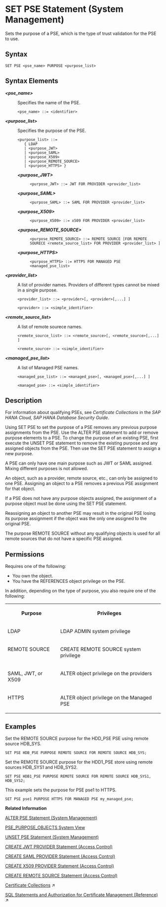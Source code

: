 <!-- loio10fe8070539649358c79955110311082 -->

# SET PSE Statement \(System Management\)

Sets the purpose of a PSE, which is the type of trust validation for the PSE to use.



## Syntax

```
SET PSE <pse_name> PURPOSE <purpose_list>
```



## Syntax Elements


<dl>
<dt><b>

*<pse\_name\>*

</b></dt>
<dd>

Specifies the name of the PSE.

```
<pse_name> ::= <identifier>
```



</dd><dt><b>

*<purpose\_list\>*

</b></dt>
<dd>

Specifies the purpose of the PSE.

```
<purpose_list> ::= 
   { LDAP
   | <purpose_JWT>
   | <purpose_SAML>
   | <purpose_X509>
   | <purpose_REMOTE_SOURCE>
   | <purpose_HTTPS> }
```


<dl>
<dt><b>

*<purpose\_JWT\>*

</b></dt>
<dd>

```
<purpose_JWT> ::= JWT FOR PROVIDER <provider_list>
```



</dd><dt><b>

*<purpose\_SAML\>*

</b></dt>
<dd>

```
<purpose_SAML> ::= SAML FOR PROVIDER <provider_list>
```



</dd><dt><b>

*<purpose\_X509\>*

</b></dt>
<dd>

```
<purpose_X509> ::= x509 FOR PROVIDER <provider_list>
```



</dd><dt><b>

*<purpose\_REMOTE\_SOURCE\>*

</b></dt>
<dd>

```
<purpose_REMOTE_SOURCE> ::= REMOTE SOURCE [FOR REMOTE SOURECE <remote_source_list> FOR PROVIDER <provider_list> ]
```



</dd><dt><b>

*<purpose\_HTTPS\>*

</b></dt>
<dd>

```
<purpose_HTTPS> ::= HTTPS FOR MANAGED PSE <managed_pse_list>
```



</dd>
</dl>



</dd><dt><b>

*<provider\_list\>*

</b></dt>
<dd>

A list of provider names. Providers of different types cannot be mixed in a single purpose.

```
<provider_list> ::= <provider>[, <provider>[,...] ]

<provider> ::= <simple_identifier>

```



</dd><dt><b>

*<remote\_source\_list\>*

</b></dt>
<dd>

A list of remote sourece names.

```
<remote_source_list> ::= <remote_source>[, <remote_source>[,...] ]

<remote_source> ::= <simple_identifier>
```



</dd><dt><b>

*<managed\_pse\_list\>*

</b></dt>
<dd>

A list of Managed PSE names.

```
<managed_pse_list> ::= <managed_pse>[, <managed_pse>[,...] ]

<managed_pse> ::= <simple_identifier>
```



</dd>
</dl>



## Description

For information about qualifying PSEs, see *Certificate Collections* in the *SAP HANA Cloud, SAP HANA Database Security Guide*.

Using SET PSE to set the purpose of a PSE removes any previous purpose assignments from the PSE. Use the ALTER PSE statement to add or remove purpose elements to a PSE. To change the purpose of an existing PSE, first execute the UNSET PSE statement to remove the existing purpose and any assigned objects from the PSE. Then use the SET PSE statement to assign a new purpose.

A PSE can only have one main purpose such as JWT or SAML assigned. Mixing different purposes is not allowed.

An object, such as a provider, remote source, etc., can only be assigned to one PSE. Assigning an object to a PSE removes a previous PSE assignment for that object.

If a PSE does not have any purpose objects assigned, the assignment of a purpose object must be done using the SET PSE statement.

Reassigning an object to another PSE may result in the original PSE losing its purpose assignment if the object was the only one assigned to the original PSE.

The purpose REMOTE SOURCE without any qualifying objects is used for all remote sources that do not have a specific PSE assigned.



<a name="loio10fe8070539649358c79955110311082__section_jtv_tj3_5rb"/>

## Permissions

Requires one of the following:

-   You own the object.
-   You have the REFERENCES object privilege on the PSE.

In addition, depending on the type of purpose, you also require one of the following:


<table>
<tr>
<th valign="top">

Purpose

</th>
<th valign="top">

Privileges

</th>
</tr>
<tr>
<td valign="top">

LDAP

</td>
<td valign="top">

LDAP ADMIN system privilege

</td>
</tr>
<tr>
<td valign="top">

REMOTE SOURCE

</td>
<td valign="top">

CREATE REMOTE SOURCE system privilege

</td>
</tr>
<tr>
<td valign="top">

SAML, JWT, or X509

</td>
<td valign="top">

ALTER object privilege on the providers

</td>
</tr>
<tr>
<td valign="top">

HTTPS

</td>
<td valign="top">

ALTER object privilege on the Managed PSE

</td>
</tr>
</table>



## Examples

Set the REMOTE SOURCE purpose for the HDD\_PSE PSE using remote source HDB\_SYS.

```
SET PSE HDB_PSE PURPOSE REMOTE SOURCE FOR REMOTE SOURCE HDB_SYS;
```

Set the REMOTE SOURCE purpose for the HDD1\_PSE store using remote sources HDB\_SYS1 and HDB\_SYS2.

```
SET PSE HDB1_PSE PURPOSE REMOTE SOURCE FOR REMOTE SOURCE HDB_SYS1, HDB_SYS2;
```

This example sets the purpose for PSE pse1 to HTTPS.

```
SET PSE pse1 PURPOSE HTTPS FOR MANAGED PSE my_managed_pse;
```

**Related Information**  


[ALTER PSE Statement \(System Management\)](alter-pse-statement-system-management-9c22c6f.md "Modifies a PSE.")

[PSE\_PURPOSE\_OBJECTS System View](../../020-System-Views-Reference/021-System-Views/pse-purpose-objects-system-view-437cd32.md "Provides information about all PSEs and their assigned providers or hosts, referred to as purpose objects.")

[UNSET PSE Statement \(System Management\)](unset-pse-statement-system-management-4082553.md "Remove the assigned purpose for a PSE along with any assigned objects.")

[CREATE JWT PROVIDER Statement \(Access Control\)](create-jwt-provider-statement-access-control-bfe3daf.md "Defines a JWT provider in the SAP HANA database.")

[CREATE SAML PROVIDER Statement \(Access Control\)](create-saml-provider-statement-access-control-20d4cca.md "Defines a SAML provider in the SAP HANA database.")

[CREATE X509 PROVIDER Statement \(Access Control\)](create-x509-provider-statement-access-control-3b3163d.md "Defines an X.509 provider in the SAP HANA database.")

[CREATE REMOTE SOURCE Statement \(Access Control\)](create-remote-source-statement-access-control-20d4834.md "Defines an external data source that can connect to the SAP HANA database.")

[Certificate Collections](https://help.sap.com/viewer/a1317de16a1e41a6b0ff81849d80713c/2024_3_QRC/en-US/75d0cfec8e4f44c3a649d26e9cefa314.html "A certificate collection is a secure location where the public-key certificates of trusted communication partners or root certificates from trusted Certification Authorities are stored. Certificate collections are created and managed as database objects directly in the SAP HANA database.") :arrow_upper_right:

[SQL Statements and Authorization for Certificate Management (Reference)](https://help.sap.com/viewer/a1317de16a1e41a6b0ff81849d80713c/2024_3_QRC/en-US/f32bcc9c4b734f24bedaf6253e7981d6.html "All administration tasks related to the management of public-key certificates (and public keys) can be performed using SQL.") :arrow_upper_right:

